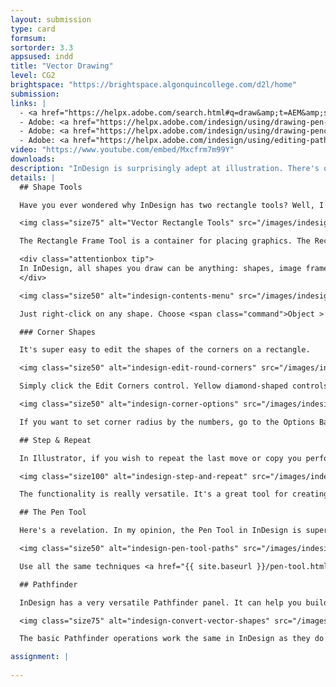 ```yaml
---
layout: submission
type: card
formsum:
sortorder: 3.3
appsused: indd
title: "Vector Drawing"
level: CG2
brightspace: "https://brightspace.algonquincollege.com/d2l/home"
submission:
links: |
  - <a href="https://helpx.adobe.com/search.html#q=draw&amp;t=AEM&amp;sort=relevancy&amp;f:@CommonProduct=[InDesign%2FCS6,InDesign,InDesign%2FCC,InDesign%2FCC%20(2015)]&amp;CommonProduct=InDesign&quot;" target="_blank" title="Drawing in InDesign">Drawing in InDesign</a>
  - Adobe: <a href="https://helpx.adobe.com/indesign/using/drawing-pen-tool.html" target="_blank" title="InDesign's Pen Tool">InDesign's Pen Tool</a>
  - Adobe: <a href="https://helpx.adobe.com/indesign/using/drawing-pencil-tool.html" target="_blank" title="InDesign Pencil Tool">InDesign Pencil Tool</a>
  - Adobe: <a href="https://helpx.adobe.com/indesign/using/editing-paths.html" target="_blank" title="Edit Paths in InDesign">Adobe: Edit Paths in InDesign</a>
video: "https://www.youtube.com/embed/Mxcfrm7m99Y"
downloads: 
description: "InDesign is surprisingly adept at illustration. There's often no need to jump into Illustrator to create vector art. It can be done right in your page layout in InDesign."
details: |
  ## Shape Tools

  Have you ever wondered why InDesign has two rectangle tools? Well, I have. They're really kind of redundant.

  <img class="size75" alt="Vector Rectangle Tools" src="/images/indesign-vector-drawing/indesign-rectangle-tools.svg">

  The Rectangle Frame Tool is a container for placing graphics. The Rectangle Tool is the same one as is in Illustrator. It's meant for drawing rectangles. The thing is, you can convert one to the other. You can even make either of them a text frame.

  <div class="attentionbox tip">
  In InDesign, all shapes you draw can be anything: shapes, image frames or text frames.
  </div>

  <img class="size50" alt="indesign-contents-menu" src="/images/indesign-vector-drawing/indesign-contents-menu.jpg">

  Just right-click on any shape. Choose <span class="command">Object > Convert...</span> Select either Graphic, Text or Unassigned. An Unassigned frame is simply a general purpose box you can use as a graphic in a page layout. It's neutral.

  ### Corner Shapes

  It's super easy to edit the shapes of the corners on a rectangle.

  <img class="size50" alt="indesign-edit-round-corners" src="/images/indesign-vector-drawing/indesign-edit-round-corners.gif">

  Simply click the Edit Corners control. Yellow diamond-shaped controls will appear. Drag one to edit all corners or hold shift while dragging to edit only that corner.

  <img class="size50" alt="indesign-corner-options" src="/images/indesign-vector-drawing/indesign-corner-options.jpg">

  If you want to set corner radius by the numbers, go to the Options Bar. Option-click on the Corner Options widget to open the Corner Options dialogue.

  ## Step & Repeat

  In Illustrator, if you wish to repeat the last move or copy you performed, you'd hit ⌘-D. InDesign has a wonderful feature called Step & Repeat that does just that. Hit <span class="command">Option-⌘-U</span> to invoke the dialogue.

  <img class="size100" alt="indesign-step-and-repeat" src="/images/indesign-vector-drawing/indesign-step-and-repeat.jpg">

  The functionality is really versatile. It's a great tool for creating equally spaced objects.

  ## The Pen Tool

  Here's a revelation. In my opinion, the Pen Tool in InDesign is superior to the one in Illustrator. It works exactly the same way, but I find it more accurate.

  <img class="size50" alt="indesign-pen-tool-paths" src="/images/indesign-vector-drawing/indesign-pen-tool-paths.jpg">

  Use all the same techniques <a href="{{ site.baseurl }}/pen-tool.html" target="_blank" title="Illustrator's Pen Tool is so old-school.">you've learned</a> in Illustrator with the Pen Tool in InDesign.

  ## Pathfinder

  InDesign has a very versatile Pathfinder panel. It can help you build shapes based on other shapes. 

  <img class="size75" alt="indesign-convert-vector-shapes" src="/images/indesign-vector-drawing/indesign-convert-vector-shapes.gif">

  The basic Pathfinder operations work the same in InDesign as they do in Illustrator. The panel does contain more functions, though.

assignment: |
  
---
```

